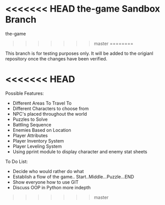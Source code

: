 <<<<<<< HEAD
the-game Sandbox Branch
=======


the-game
>>>>>>> master
========

This branch is for testing purposes only. It will be added to the origianl repository once the changes have been verified.


<<<<<<< HEAD
=======
Possible Features:
- Different Areas To Travel To
- Different Characters to choose from
- NPC's placed throughout the world
- Puzzles to Solve
- Battling Sequence
- Enemies Based on Location
- Player Attributes
- Player Inventory System
- Player Leveling System
- Using pprint module to display character and enemy stat sheets

To Do List:
- Decide who would rather do what
- Establish a flow of the game.. Start..Middle...Puzzle...END
- Show everyone how to use GIT
- Discuss OOP in Python more indepth

>>>>>>> master
